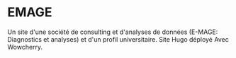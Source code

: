 # EMAGE
Un site d'une société de consulting et d'analyses de données (E-MAGE: Diagnostics et analyses) et d'un profil universitaire. Site Hugo déployé Avec Wowcherry.

